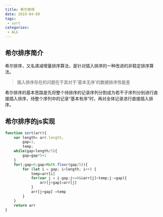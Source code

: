 ```yaml
---
title: 希尔排序
date: 2019-04-09
tags:
 - sort
categories:
 - ALG
---
```


## 希尔排序简介
希尔排序，又名递减增量排序算法，是针对插入排序的一种改进的非稳定排序算法。

> 插入排序存在的问题在于其对于'基本无序'的数据排序性能差

希尔排序的基本思路是先将整个待排序的记录序列分割成为若干子序列分别进行直接插入排序，待整个序列中的记录“基本有序”时，再对全体记录进行直接插入排序。

## 希尔排序的js实现

```js
function sort(arr){
    var length= arr.length,
        gap=1,
        temp;
    while(gap<length/5){
        gap=gap*5+1
    }
    for(;gap>0;gap=Math.floor(gap/5)){
        for (let i = gap; i<length; i++) {
            temp=arr[i]
            for(var j = i-gap;j>=0&&arr[j]>temp;j-=gap){
                arr[j+gap]=arr[j]
            }
            arr[j+gap] =temp
        }
    }
    return arr
}
```